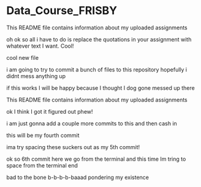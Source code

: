 # Data_Course_FRISBY
This README file contains information about my uploaded assignments

oh ok so all i have to do is replace the quotations in your assignment with whatever text I want. Cool!

cool new file

i am going to try to commit a bunch of files to this repository hopefully i didnt mess anything up

if this works I will be happy because I thought I dog gone messed up there

This README file contains information about my uploaded assignments

ok I think I got it figured out phew!

i am just gonna add a couple more commits to this and then cash in

this will be my fourth commit

ima try spacing these suckers out as my 5th commit!


ok so 6th commit here we go from the terminal and this time Im tring to space from the terminal end

bad to the bone
b-b-b-b-baaad
pondering my existence
